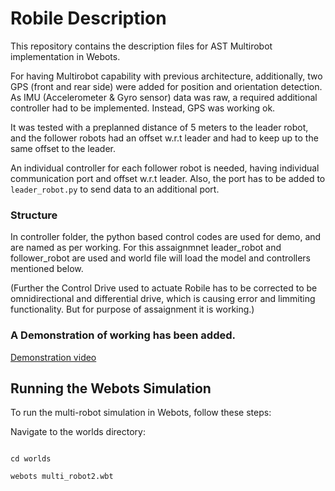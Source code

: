 # Robile Description

This repository contains the description files for AST Multirobot implementation in Webots. 

For having Multirobot capability with previous architecture, additionally, two GPS (front and rear side) were added for position and orientation detection. As IMU (Accelerometer & Gyro sensor) data was raw, a required additional controller had to be implemented. Instead, GPS was working ok. 

It was tested with a preplanned distance of 5 meters to the leader robot, and the follower robots had an offset w.r.t leader and had to keep up to the same offset to the leader.

An individual controller for each follower robot is needed, having individual communication port and offset w.r.t leader. Also, the port has to be added to `leader_robot.py` to send data to an additional port.

### Structure
In controller folder, the python based control codes are used for demo, and are named as per working. For this assaignmnet leader_robot and follower_robot are used and world file will load the model and controllers mentioned below.

(Further the Control Drive used to actuate Robile has to be corrected to be omnidirectional and differential drive, which is causing error and limmiting functionality. But for purpose of assaignment it is working.)

### A Demonstration of working has been added.
[Demonstration video](https://github.com/pratik-adhikari/webots_robile/blob/master/Multirobot.mkv)

## Running the Webots Simulation

To run the multi-robot simulation in Webots, follow these steps:

Navigate to the worlds directory:
```

cd worlds

webots multi_robot2.wbt
```
